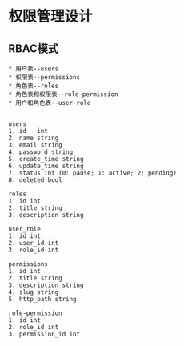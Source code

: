 # 权限管理设计

## RBAC模式
    * 用户表--users
    * 权限表--permissions
    * 角色表--roles
    * 角色表和权限表--role-permission
    * 用户和角色表--user-role


    users
    1. id   int
    2. name string
    3. email string
    4. password string
    5. create_time string
    6. update_time string
    7. status int (0: pause; 1: active; 2; pending)
    8. deleted bool

    roles
    1. id int
    2. title string
    3. description string

    user_role
    1. id int
    2. user_id int
    3. role_id int

    permissions
    1. id int
    2. title string
    3. description string
    4. slug string
    5. http_path string

    role-permission
    1. id int
    2. role_id int
    3. permission_id int

